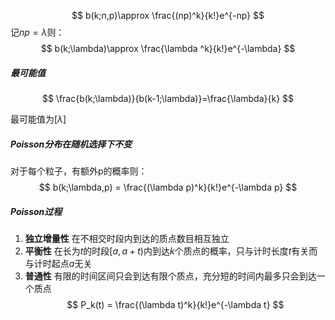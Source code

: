 $$
b(k;n,p)\approx \frac{(np)^k}{k!}e^{-np}
$$
记$np=\lambda$则：
$$
b(k;\lambda)\approx \frac{\lambda ^k}{k!}e^{-\lambda}
$$
##### 最可能值
$$
\frac{b(k;\lambda)}{b(k-1;\lambda)}=\frac{\lambda}{k}
$$

最可能值为$[\lambda]$
##### Poisson分布在随机选择下不变
对于每个粒子，有额外p的概率则：
$$
b(k;\lambda,p) = \frac{(\lambda p)^k}{k!}e^{-\lambda p}
$$
##### Poisson过程
1. **独立增量性** 在不相交时段内到达的质点数目相互独立
2. **平衡性** 在长为$t$的时段$[a,a+t)$内到达$k$个质点的概率，只与计时长度$t$有关而与计时起点$a$无关
3. **普通性** 有限的时间区间只会到达有限个质点，充分短的时间内最多只会到达一个质点
$$
P_k(t) = \frac{(\lambda t)^k}{k!}e^{-\lambda t}
$$